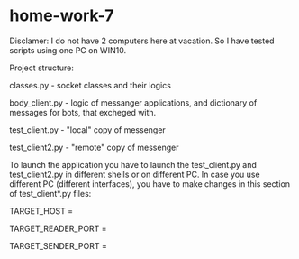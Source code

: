 # home-work-7

Disclamer: I do not have 2 computers here at vacation. So I have tested scripts using one PC on WIN10.

Project structure:

classes.py - socket classes and their logics

body_client.py - logic of messanger applications, and dictionary of messages for bots, that excheged with.

test_client.py - "local" copy of messenger 

test_client2.py - "remote" copy of messenger 

To launch the application you have to launch the test_client.py and test_client2.py in different shells or on different PC. In case you use different PC (different interfaces), you have to make changes in this section of test_client*.py files:

TARGET_HOST =

TARGET_READER_PORT = 

TARGET_SENDER_PORT = 



